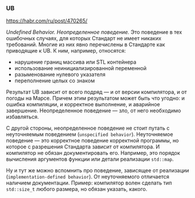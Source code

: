 ### UB

https://habr.com/ru/post/470265/

*Undefined Behavior. Неопределенное поведение.* Это поведение в тех ошибочных случаях, для которых Стандарт не имеет никаких требований. Многие из них явно перечислены в Стандарте как приводящие к UB. К ним, например, относятся:

* нарушение границ массива или STL контейнера
* использование неинициализированной переменной
* разыменование нулевого указателя
* переполнение целых со знаком

Результат UB зависит от всего подряд — и от версии компилятора, и от погоды на Марсе. Причем этим результатом может быть что угодно: и ошибка компиляции, и корректное выполнение, и аварийное завершение. Неопределенное поведение — зло, от него необходимо избавляться.

С другой стороны, неопределенное поведение не стоит путать с неуточняемым поведением (`unspecified behavior`). Неуточняемое поведение — это корректное поведение корректной программы, но которое с разрешения Стандарта зависит от компилятора. И компилятор не обязан документировать его. Например, это порядок вычисления аргументов функции или детали реализации `std::map`.

Ну и тут же можно вспомнить про поведение, зависящее от реализации (`implementation-defined behavior`). От неуточняемого отличается наличием документации. Пример: компилятор волен сделать тип `std::size_t` любого размера, но обязан указать, какого.
